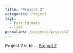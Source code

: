 ```yaml
---
title: "Project 2"
categories: Project
tags:
  - Post Formats
  - link
permalink: /projects/project2
---
```


Project 2 is to ...
[Project 2](../files/project2.pdf)
